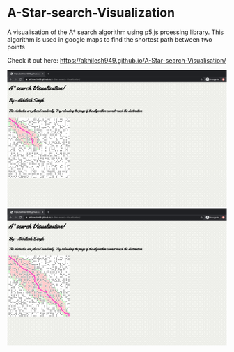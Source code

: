 # A-Star-search-Visualization
A visualisation of the A* search algorithm using p5.js prcessing library. This algorithm is used in google maps to find the shortest path between two points

Check it out here: https://akhilesh949.github.io/A-Star-search-Visualisation/

<img src="Screenshot 2020-07-01 at 10.59.25 PM.png" >
<img src="Screenshot 2020-07-01 at 10.59.34 PM.png" >

